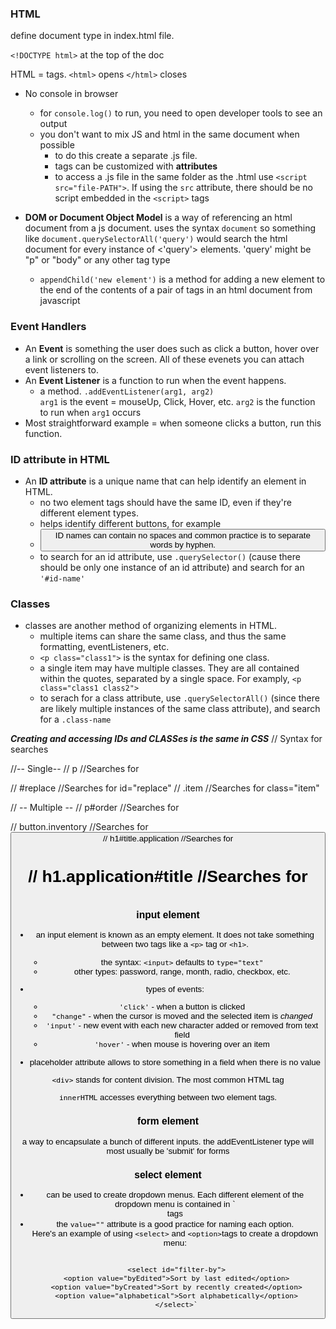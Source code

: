 ### HTML

define document type in index.html file.    

`<!DOCTYPE html>` at the top of the doc

HTML = tags.  `<html>` opens `</html>` closes  
* No console in browser
    * for `console.log()` to run, you need to open developer tools to see an output
    * you don't want to mix JS and html in the same document when possible
        * to do this create a separate .js file.  
        * tags can be customized with **attributes**
        * to access a .js file in the same folder as the .html use `<script src="file-PATH">`.  If using the `src` attribute, there should be no script embedded in the `<script>` tags

* **DOM or Document Object Model** is a way of referencing an html document from a js document.  uses the syntax `document` so something like `document.querySelectorAll('query')` would search the html document for every instance of <'query'> elements. 'query' might be "p" or "body" or any other tag type

    * `appendChild('new element')` is a method for adding a new element to the end of the contents of a pair of tags in an html document from javascript

### Event Handlers
* An **Event** is something the user does such as click a button, hover over a link or scrolling on the screen.  All of these evenets you can attach event listeners to.
* An **Event Listener** is a function to run when the event happens.
    * a method. `.addEventListener(arg1, arg2)`  
     `arg1` is the event = mouseUp, Click, Hover, etc.
     `arg2` is the function to run when `arg1` occurs
* Most straightforward example = when someone clicks a button, run this function.

### ID attribute in HTML
* An **ID attribute** is a unique name that can help identify an element in HTML.
    * no two element tags should have the same ID, even if they're different element types.
    * helps identify different buttons, for example
    * <button id="remove-all"> ID names can contain no spaces and common practice is to separate words by hyphen.
    * to search for an id attribute, use `.querySelector()` (cause there should be only one instance of an id attribute) and search for an `'#id-name'`

### Classes
* classes are another method of organizing elements in HTML.  
    * multiple items can share the same class, and thus the same formatting, eventListeners, etc.
    * `<p class="class1">` is the syntax for defining one class.
    * a single item may have multiple classes.  They are all contained within the quotes, separated by a single space.  For examply, `<p class="class1 class2">`
    * to serach for a class attribute, use `.querySelectorAll()` (since there are likely multiple instances of the same class attribute), and search for a `.class-name`

***Creating and accessing IDs and CLASSes is the same in CSS***
// Syntax for searches

//-- Single--
// p                        //Searches for <p>
// #replace                 //Searches for id="replace"
// .item                    //Searches for class="item"

// -- Multiple --
// p#order                  //Searches for <p id="order">
// button.inventory         //Searches for <button class="inventory">
// h1#title.application     //Searches for <h1 id="title" class="application">
// h1.application#title     //Searches for <h1 class="application" id="title">

### input element
* an input element is known as an empty element.  It does not take something between two tags like a `<p>` tag or `<h1>`.
    * the syntax: `<input>` defaults to `type="text"`
    * other types: password, range, month, radio, checkbox, etc.

* types of events: 
    * `'click'` - when a button is clicked 
    * `"change"` - when the cursor is moved and the selected item is _changed_
    * `'input'` - new event with each new character added or removed from text field
    * `'hover'` - when mouse is hovering over an item

* placeholder attribute allows to store something in a field when there is no value

`<div>` stands for content division.  The most common HTML tag  

`innerHTML` accesses everything between two element tags.  

### form element
a way to encapsulate a bunch of different inputs.  the addEventListener type will most usually be 'submit' for forms

### select element
* can be used to create dropdown menus.  Each different element of the dropdown menu is contained in `<option> tags
* the `value=""` attribute is a good practice for naming each option.  
Here's an example of using `<select>` and `<option>`tags to create a dropdown menu:

```

    <select id="filter-by">
    <option value="byEdited">Sort by last edited</option>
    <option value="byCreated">Sort by recently created</option>
    <option value="alphabetical">Sort alphabetically</option>
    </select>`

```
